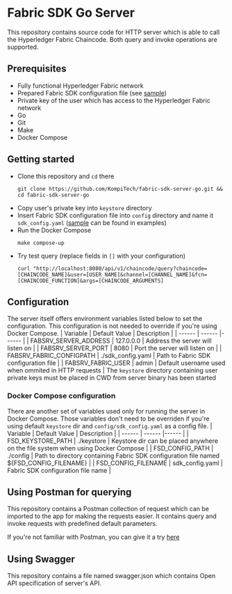 # Fabric SDK Go Server

This repository contains source code for HTTP server which is able to call the Hyperledger Fabric Chaincode. Both query and invoke operations are supported.

## Prerequisites
- Fully functional Hyperledger Fabric network
- Prepared Fabric SDK configuration file (see [sample][confsdksample])
- Private key of the user which has access to the Hyperledger Fabric network
- Go
- Git
- Make
- Docker Compose

## Getting started
- Clone this repository and `cd` there
    ```
    git clone https://github.com/KompiTech/fabric-sdk-server-go.git && cd fabric-sdk-server-go
    ```
- Copy user's private key into `keystore` directory
- Insert Fabric SDK configuration file into `config` directory and name it `sdk_config.yaml` ([sample][confsdksample] can be found in examples)
- Run the Docker Compose
    ```
    make compose-up
    ```
- Try test query (replace fields in `[]` with your configuration)
    ```
    curl "http://localhost:8080/api/v1/chaincode/query?chaincode=[CHAINCODE_NAME]&user=[USER_NAME]&channel=[CHANNEL_NAME]&fcn=[CHAINCODE_FUNCTION]&args=[CHAINCODE_ARGUMENTS]
    ```

## Configuration
The server itself offers environment variables listed below to set the configuration.
This configuration is not needed to override if you're using Docker Compose.
| Variable | Default Value | Description |
| ------ | ------ |------ |
| FABSRV_SERVER_ADDRESS | 127.0.0.0 | Address the server will listen on |
| FABSRV_SERVER_PORT | 8080 | Port the server will listen on |
| FABSRV_FABRIC_CONFIGPATH | ./sdk_config.yaml | Path to Fabric SDK configuration file |
| FABSRV_FABRIC_USER | admin | Default username used when ommited in HTTP requests |
The `keystore` directory containing user private keys must be placed in CWD from server binary has been started

### Docker Compose configuration
There are another set of variables used only for running the server in Docker Compose.
Those variables don't need to be overriden if you're using default `keystore` dir and `config/sdk_config.yaml` as a config file.
| Variable | Default Value | Description |
| ------ | ------ |------ |
| FSD_KEYSTORE_PATH | ./keystore | Keystore dir can be placed anywhere on the file system when using Docker Compose |
| FSD_CONFIG_PATH | ./config | Path to directory containing Fabric SDK configuration file named ${FSD_CONFIG_FILENAME} |
| FSD_CONFIG_FILENAME | sdk_config.yaml | Fabric SDK configuration file name |

## Using Postman for querying

This repository contains a Postman collection of request which can be imported to the app for making the requests easier. It contains query and invoke requests with predefined default parameters.

If you're not familiar with Postman, you can give it a try [here][postmandl]

[confsdksample]: <https://github.com/KompiTech/fabric-sdk-server-go/blob/master/example/sdk_config.yaml>
[postmandl]: <https://www.getpostman.com/downloads/>

## Using Swagger

This repository contains a file named swagger.json which contains Open API specification of server's API.